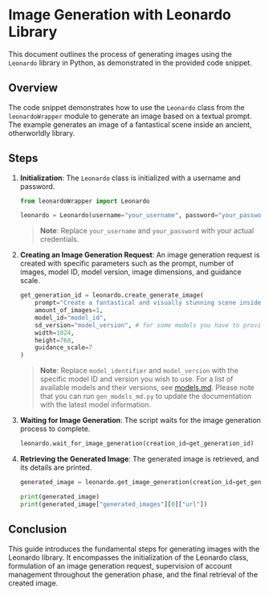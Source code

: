 # Image Generation with Leonardo Library

This document outlines the process of generating images using the `Leonardo` library in Python, as demonstrated in the provided code snippet.

## Overview

The code snippet demonstrates how to use the `Leonardo` class from the `leonardoWrapper` module to generate an image based on a textual prompt. The example generates an image of a fantastical scene inside an ancient, otherworldly library.

## Steps

1. **Initialization**: The `Leonardo` class is initialized with a username and password.

    ```python
    from leonardoWrapper import Leonardo

    leonardo = Leonardo(username="your_username", password="your_password")
    ```

    > **Note**: Replace `your_username` and `your_password` with your actual credentials.

2. **Creating an Image Generation Request**: An image generation request is created with specific parameters such as the prompt, number of images, model ID, model version, image dimensions, and guidance scale.

    ```python
    get_generation_id = leonardo.create_generate_image(
        prompt="Create a fantastical and visually stunning scene inside an ancient, otherworldly library...",
        amount_of_images=1,
        model_id="model_id",
        sd_version="model_version", # for some models you have to provide the sd_version
        width=1024,
        height=768,
        guidance_scale=7
    )
    ```

    > **Note**: Replace `model_identifier` and `model_version` with the specific model ID and version you wish to use. For a list of available models and their versions, see [models.md](https://github.com/theunkowndude/leonardoWrapper/blob/main/models.md). Please note that you can run `gen_models_md.py` to update the documentation with the latest model information.
    

3. **Waiting for Image Generation**: The script waits for the image generation process to complete.

    ```python
    leonardo.wait_for_image_generation(creation_id=get_generation_id)
    ```

4. **Retrieving the Generated Image**: The generated image is retrieved, and its details are printed.

    ```python
    generated_image = leonardo.get_image_generation(creation_id=get_generation_id)

    print(generated_image)
    print(generated_image["generated_images"][0]["url"])
    ```

## Conclusion

This guide introduces the fundamental steps for generating images with the Leonardo library. It encompasses the initialization of the Leonardo class, formulation of an image generation request, supervision of account management throughout the generation phase, and the final retrieval of the created image.
